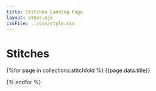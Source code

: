 ```yaml
---
title: Stitches Landing Page
layout: other.njk
cssFile: ../css/style.css
---
```


# Stitches

<div class="imgSpace">

{%for page in collections.stitchfold %}
{{page.data.title}}
[]({{page.url}})

{% endfor %}
</div>